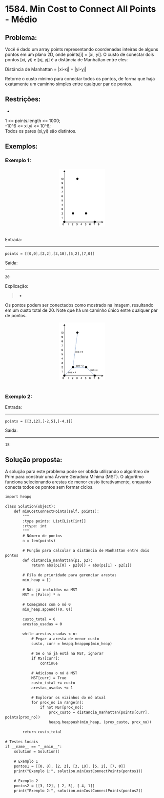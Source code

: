 # 1584. Min Cost to Connect All Points - Médio

## Problema:
> 
Você é dado um array points representando coordenadas inteiras de alguns pontos em um plano 2D, onde points[i] = [xi, yi].
O custo de conectar dois pontos [xi, yi] e [xj, yj] é a distância de Manhattan entre eles:

Distância de Manhattan = |xi-xj| + |yi-yj|

Retorne o custo mínimo para conectar todos os pontos, de forma que haja exatamente um caminho simples entre qualquer par de pontos.

## Restrições:
- 
1 <= points.length <= 1000;<br>
-10^6 <= xi,yi <= 10^6;<br>
Todos os pares (xi,yi) são distintos.<br>

## Exemplos:

### Exemplo 1:

<div style="text-align: center;">
    <img src="images/exemplo1questao1584.png" alt="Exemplo 1" style="max-width: 30%; height: auto;">
</div>
</br>

Entrada: 

****
```
points = [[0,0],[2,2],[3,10],[5,2],[7,0]]
```

Saída:

****
```
20
```

Explicação:
> - 
Os pontos podem ser conectados como mostrado na imagem, resultando em um custo total de 20. Note que há um caminho único entre qualquer par de pontos.

<div style="text-align: center;">
    <img src="images/exemplo1explicacaoquestao1293.png" alt="Exemplo 1 Explicação" style="max-width: 30%; height: auto;">
</div>
</br>

### Exemplo 2:

Entrada: 

****
```
points = [[3,12],[-2,5],[-4,1]]
```

Saída:

****
```
18
```

## Solução proposta:
A solução para este problema pode ser obtida utilizando o algoritmo de Prim para construir uma Árvore Geradora Mínima (MST). O algoritmo funciona selecionando arestas de menor custo iterativamente, enquanto conecta todos os pontos sem formar ciclos.

```
import heapq

class Solution(object):
    def minCostConnectPoints(self, points):
        """
        :type points: List[List[int]]
        :rtype: int
        """
        # Número de pontos
        n = len(points)
        
        # Função para calcular a distância de Manhattan entre dois pontos
        def distancia_manhattan(p1, p2):
            return abs(p1[0] - p2[0]) + abs(p1[1] - p2[1])
        
        # Fila de prioridade para gerenciar arestas
        min_heap = []
        
        # Nós já incluídos na MST
        MST = [False] * n
        
        # Começamos com o nó 0
        min_heap.append((0, 0))
        
        custo_total = 0
        arestas_usadas = 0
        
        while arestas_usadas < n:
            # Pegar a aresta de menor custo
            custo, curr = heapq.heappop(min_heap)
            
            # Se o nó já está na MST, ignorar
            if MST[curr]:
                continue
            
            # Adiciona o nó à MST
            MST[curr] = True
            custo_total += custo
            arestas_usadas += 1
            
            # Explorar os vizinhos do nó atual
            for prox_no in range(n):
                if not MST[prox_no]:
                    prox_custo = distancia_manhattan(points[curr], points[prox_no])
                    heapq.heappush(min_heap, (prox_custo, prox_no))
        
        return custo_total

# Testes locais
if __name__ == "__main__":
    solution = Solution()
    
    # Exemplo 1
    pontos1 = [[0, 0], [2, 2], [3, 10], [5, 2], [7, 0]]
    print("Exemplo 1:", solution.minCostConnectPoints(pontos1))

    # Exemplo 2
    pontos2 = [[3, 12], [-2, 5], [-4, 1]]
    print("Exemplo 2:", solution.minCostConnectPoints(pontos2))
```

